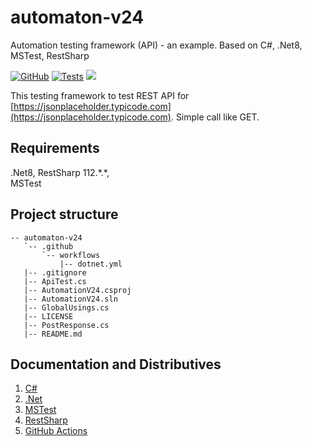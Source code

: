 # automaton-v24

Automation testing framework (API) - an example. Based on C#, .Net8, MSTest, RestSharp

[![GitHub](https://img.shields.io/github/license/mashape/apistatus.svg)](https://github.com/BurhanH/automaton-v24/blob/master/LICENSE)
[![Tests](https://github.com/BurhanH/automaton-v24/actions/workflows/dotnet.yml/badge.svg)](https://github.com/BurhanH/automaton-v24/actions/workflows/dotnet.yml)
![](https://badgen.net/static/made/by%20human/green)

This testing framework to test REST API for [https://jsonplaceholder.typicode.com](https://jsonplaceholder.typicode.com). Simple call like GET.

## Requirements
.Net8, RestSharp 112.\*.\*, <br>
MSTest<br>

## Project structure
```text
-- automaton-v24
   `-- .github
       `-- workflows
           |-- dotnet.yml
   |-- .gitignore
   |-- ApiTest.cs
   |-- AutomationV24.csproj
   |-- AutomationV24.sln
   |-- GlobalUsings.cs
   |-- LICENSE
   |-- PostResponse.cs
   |-- README.md
```

## Documentation and Distributives

1. [C#](https://learn.microsoft.com/en-us/dotnet/csharp/)
2. [.Net](https://dotnet.microsoft.com/en-us/learn/dotnet/what-is-dotnet)
3. [MSTest](https://learn.microsoft.com/en-us/dotnet/core/testing/unit-testing-csharp-with-mstest)
4. [RestSharp](https://restsharp.dev/)
5. [GitHub Actions](https://github.com/features/actions)
